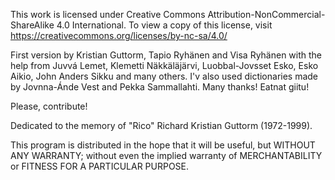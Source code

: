 <p>This work is licensed under Creative Commons Attribution-NonCommercial-ShareAlike 4.0 International. To view a copy of this license, visit <a href="https://creativecommons.org/licenses/by-nc-sa/4.0/">https://creativecommons.org/licenses/by-nc-sa/4.0/</a></p>

<p>First version by Kristian Guttorm, Tapio Ryhänen and Visa Ryhänen with the help from Juvvá Lemet, Klemetti Näkkäläjärvi, Luobbal-Jovsset Esko, Esko Aikio, John Anders Sikku and many others. I'v also used dictionaries made by Jovnna-Ánde Vest and Pekka Sammallahti. Many thanks! Eatnat giitu!</p>

<p>Please, contribute! </p>

<p>Dedicated to the memory of "Rico" Richard Kristian Guttorm (1972-1999).</p>

<p>This program is distributed in the hope that it will be useful,
but WITHOUT ANY WARRANTY; without even the implied warranty of
MERCHANTABILITY or FITNESS FOR A PARTICULAR PURPOSE.</p>
